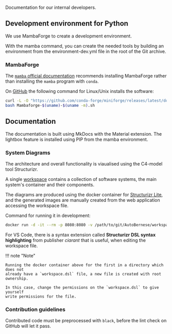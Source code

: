 
Documentation for our internal developers.


## Development environment for Python

We use MambaForge to create a development environment.

With the mamba command, you can create the needed tools by building an
environment from the environment-dev.yml file in the root of the Git archive.


### MambaForge

The [`mamba` official documentation][MAMBA-INSTALLATION] recommends installing
MambaForge rather than installing the `mamba` program with `conda`.

On [GitHub][MAMBA-INSTALLER] the following command for Linux/Unix installs the
software:

[MAMBA-INSTALLATION]: https://mamba.readthedocs.io/en/latest/installation.html
[MAMBA-INSTALLER]: https://github.com/conda-forge/miniforge#mambaforge

```sh
curl -L -O "https://github.com/conda-forge/miniforge/releases/latest/download/Mambaforge-$(uname)-$(uname -m).sh"
bash Mambaforge-$(uname)-$(uname -m).sh
```


## Documentation

The documentation is built using MkDocs with the Material extension. The
lightbox feature is installed using PIP from the mamba environment.


### System Diagrams

The architecture and overall functionality is viaualised using the C4-model tool
Structurizr.

A single [workspace][STRUCTURIZR-WORKSPACE-DSL] contains a collection of
software systems, the main system's container and their components.

[STRUCTURIZR-WORKSPACE-DSL]:
    https://github.com/sdfidk/autobernese/workspace/structurizr/workspace.dsl

The diagrams are produced using the docker container for [Structurizr
Lite][STRUCTURIZR-LITE], and the generated images are manually created from the
web application accessing the workspace file.

[STRUCTURIZR-LITE]: https://structurizr.com/help/lite

Command for running it in development:

```sh
docker run -d -it --rm -p 8080:8080 -v /path/to/git/AutoBernese/workspace/structurizr:/usr/local/structurizr structurizr/lite
```

For VS Code, there is a syntax extension called **Structurizr DSL syntax
highlighting** from publisher *ciarant* that is useful, when editing the
workspace file.

!!! note "Note"

    Running the docker container above for the first in a directory which does not
    already have a `workspace.dsl` file, a new file is created with root ownership.

    In this case, change the permissions on the `workspace.dsl` to give yourself
    write permissions for the file.


### Contribution guidelines

Contributed code must be preprocessed with `black`, before the lint check on
GitHub will let it pass.
